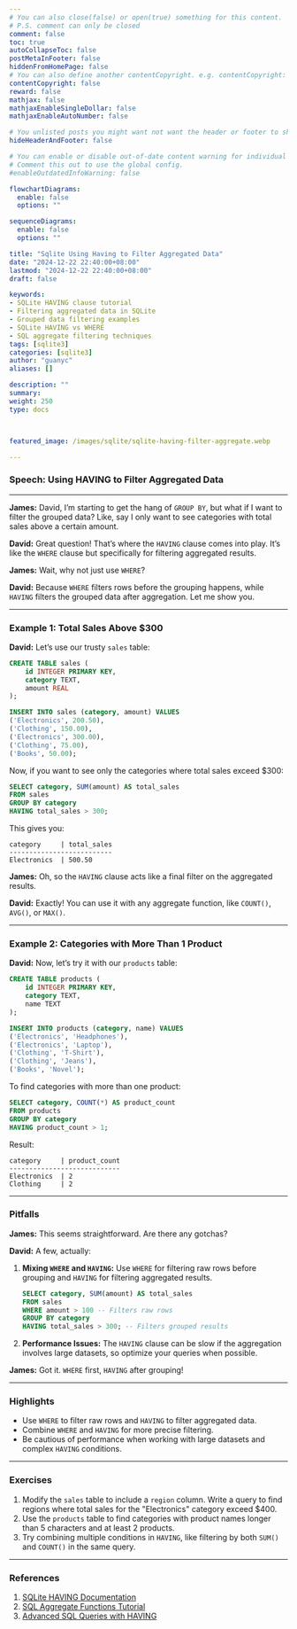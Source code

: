 ```yaml
---
# You can also close(false) or open(true) something for this content.
# P.S. comment can only be closed
comment: false
toc: true
autoCollapseToc: false
postMetaInFooter: false
hiddenFromHomePage: false
# You can also define another contentCopyright. e.g. contentCopyright: "This is another copyright."
contentCopyright: false
reward: false
mathjax: false
mathjaxEnableSingleDollar: false
mathjaxEnableAutoNumber: false

# You unlisted posts you might want not want the header or footer to show
hideHeaderAndFooter: false

# You can enable or disable out-of-date content warning for individual post.
# Comment this out to use the global config.
#enableOutdatedInfoWarning: false

flowchartDiagrams:
  enable: false
  options: ""

sequenceDiagrams:
  enable: false
  options: ""

title: "Sqlite Using Having to Filter Aggregated Data"
date: "2024-12-22 22:40:00+08:00"
lastmod: "2024-12-22 22:40:00+08:00"
draft: false

keywords:
- SQLite HAVING clause tutorial
- Filtering aggregated data in SQLite
- Grouped data filtering examples
- SQLite HAVING vs WHERE
- SQL aggregate filtering techniques
tags: [sqlite3]
categories: [sqlite3]
author: "guanyc"
aliases: []

description: ""
summary:
weight: 250
type: docs



featured_image: /images/sqlite/sqlite-having-filter-aggregate.webp

---
```


### **Speech: Using HAVING to Filter Aggregated Data**

---

**James:** David, I’m starting to get the hang of `GROUP BY`, but what if I want to filter the grouped data? Like, say I only want to see categories with total sales above a certain amount.

**David:** Great question! That’s where the `HAVING` clause comes into play. It’s like the `WHERE` clause but specifically for filtering aggregated results.

**James:** Wait, why not just use `WHERE`?

**David:** Because `WHERE` filters rows before the grouping happens, while `HAVING` filters the grouped data after aggregation. Let me show you.

---

### **Example 1: Total Sales Above $300**

**David:** Let’s use our trusty `sales` table:

```sql
CREATE TABLE sales (
    id INTEGER PRIMARY KEY,
    category TEXT,
    amount REAL
);

INSERT INTO sales (category, amount) VALUES
('Electronics', 200.50),
('Clothing', 150.00),
('Electronics', 300.00),
('Clothing', 75.00),
('Books', 50.00);
```

Now, if you want to see only the categories where total sales exceed $300:

```sql
SELECT category, SUM(amount) AS total_sales
FROM sales
GROUP BY category
HAVING total_sales > 300;
```

This gives you:
```
category     | total_sales
--------------------------
Electronics  | 500.50
```

**James:** Oh, so the `HAVING` clause acts like a final filter on the aggregated results.

**David:** Exactly! You can use it with any aggregate function, like `COUNT()`, `AVG()`, or `MAX()`.

---

### **Example 2: Categories with More Than 1 Product**

**David:** Now, let’s try it with our `products` table:

```sql
CREATE TABLE products (
    id INTEGER PRIMARY KEY,
    category TEXT,
    name TEXT
);

INSERT INTO products (category, name) VALUES
('Electronics', 'Headphones'),
('Electronics', 'Laptop'),
('Clothing', 'T-Shirt'),
('Clothing', 'Jeans'),
('Books', 'Novel');
```

To find categories with more than one product:

```sql
SELECT category, COUNT(*) AS product_count
FROM products
GROUP BY category
HAVING product_count > 1;
```

Result:
```
category     | product_count
----------------------------
Electronics  | 2
Clothing     | 2
```

---

### **Pitfalls**

**James:** This seems straightforward. Are there any gotchas?

**David:** A few, actually:
1. **Mixing `WHERE` and `HAVING`:** Use `WHERE` for filtering raw rows before grouping and `HAVING` for filtering aggregated results.
   ```sql
   SELECT category, SUM(amount) AS total_sales
   FROM sales
   WHERE amount > 100 -- Filters raw rows
   GROUP BY category
   HAVING total_sales > 300; -- Filters grouped results
   ```
2. **Performance Issues:** The `HAVING` clause can be slow if the aggregation involves large datasets, so optimize your queries when possible.

**James:** Got it. `WHERE` first, `HAVING` after grouping!

---

### **Highlights**
- Use `WHERE` to filter raw rows and `HAVING` to filter aggregated data.
- Combine `WHERE` and `HAVING` for more precise filtering.
- Be cautious of performance when working with large datasets and complex `HAVING` conditions.

---

### **Exercises**

1. Modify the `sales` table to include a `region` column. Write a query to find regions where total sales for the "Electronics" category exceed $400.
2. Use the `products` table to find categories with product names longer than 5 characters and at least 2 products.
3. Try combining multiple conditions in `HAVING`, like filtering by both `SUM()` and `COUNT()` in the same query.

---

### **References**

1. [SQLite HAVING Documentation](https://www.sqlite.org/lang_select.html#having)
2. [SQL Aggregate Functions Tutorial](https://www.w3schools.com/sql/sql_having.asp)
3. [Advanced SQL Queries with HAVING](https://www.sqltutorial.org/sql-having/)
